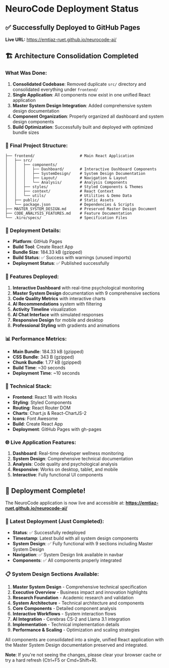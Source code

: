 # NeuroCode Deployment Status

## ✅ Successfully Deployed to GitHub Pages

**Live URL:** https://emtiaz-ruet.github.io/neurocode-ai/

## 🏗️ Architecture Consolidation Completed

### What Was Done:
1. **Consolidated Codebase**: Removed duplicate `src/` directory and consolidated everything under `frontend/`
2. **Single Application**: All components now exist in one unified React application
3. **Master System Design Integration**: Added comprehensive system design documentation
4. **Component Organization**: Properly organized all dashboard and system design components
5. **Build Optimization**: Successfully built and deployed with optimized bundle sizes

### 📁 Final Project Structure:
```
├── frontend/                    # Main React Application
│   ├── src/
│   │   ├── components/
│   │   │   ├── Dashboard/       # Interactive Dashboard Components
│   │   │   ├── SystemDesign/    # System Design Documentation
│   │   │   ├── Layout/          # Navigation & Layout
│   │   │   └── Analysis/        # Analysis Components
│   │   ├── styles/              # Styled Components & Themes
│   │   ├── context/             # React Context
│   │   └── utils/               # Utilities & Demo Data
│   ├── public/                  # Static Assets
│   └── package.json             # Dependencies & Scripts
├── MASTER_SYSTEM_DESIGN.md      # Preserved Master Design Document
├── CODE_ANALYSIS_FEATURES.md    # Feature Documentation
└── .kiro/specs/                 # Specification Files
```

### 🚀 Deployment Details:
- **Platform**: GitHub Pages
- **Build Tool**: Create React App
- **Bundle Size**: 184.33 kB (gzipped)
- **Build Status**: ✅ Success with warnings (unused imports)
- **Deployment Status**: ✅ Published successfully

### 🎯 Features Deployed:
1. **Interactive Dashboard** with real-time psychological monitoring
2. **Master System Design** documentation with 9 comprehensive sections
3. **Code Quality Metrics** with interactive charts
4. **AI Recommendations** system with filtering
5. **Activity Timeline** visualization
6. **AI Chat Interface** with simulated responses
7. **Responsive Design** for mobile and desktop
8. **Professional Styling** with gradients and animations

### 📊 Performance Metrics:
- **Main Bundle**: 184.33 kB (gzipped)
- **CSS Bundle**: 343 B (gzipped)
- **Chunk Bundle**: 1.77 kB (gzipped)
- **Build Time**: ~30 seconds
- **Deployment Time**: ~10 seconds

### 🔧 Technical Stack:
- **Frontend**: React 18 with Hooks
- **Styling**: Styled Components
- **Routing**: React Router DOM
- **Charts**: Chart.js & React-ChartJS-2
- **Icons**: Font Awesome
- **Build**: Create React App
- **Deployment**: GitHub Pages with gh-pages

### 🌐 Live Application Features:
1. **Dashboard**: Real-time developer wellness monitoring
2. **System Design**: Comprehensive technical documentation
3. **Analysis**: Code quality and psychological analysis
4. **Responsive**: Works on desktop, tablet, and mobile
5. **Interactive**: Fully functional UI components

## 🎉 Deployment Complete!

The NeuroCode application is now live and accessible at:
**https://emtiaz-ruet.github.io/neurocode-ai/**

### 🔄 Latest Deployment (Just Completed):
- **Status**: ✅ Successfully redeployed
- **Timestamp**: Latest build with all system design components
- **System Design**: ✅ Fully functional with 9 sections including Master System Design
- **Navigation**: ✅ System Design link available in navbar
- **Components**: ✅ All components properly integrated

### 📋 System Design Sections Available:
1. **Master System Design** - Comprehensive technical specification
2. **Executive Overview** - Business impact and innovation highlights  
3. **Research Foundation** - Academic research and validation
4. **System Architecture** - Technical architecture and components
5. **Core Components** - Detailed component analysis
6. **Interactive Workflows** - System interaction flows
7. **AI Integration** - Cerebras CS-2 and Llama 3.1 integration
8. **Implementation** - Technical implementation details
9. **Performance & Scaling** - Optimization and scaling strategies

All components are consolidated into a single, unified React application with the Master System Design documentation preserved and integrated.

**Note**: If you're not seeing the changes, please clear your browser cache or try a hard refresh (Ctrl+F5 or Cmd+Shift+R).